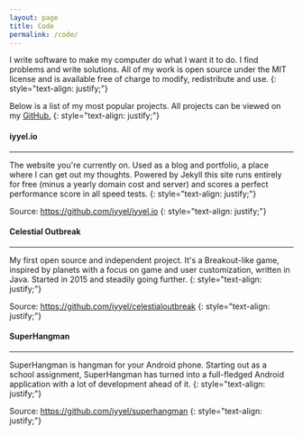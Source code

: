 ```yaml
---
layout: page
title: Code
permalink: /code/
---
```

I write software to make my computer do what I want it to do. I find problems and write solutions. 
All of my work is open source under the MIT license and is available free of charge to modify, redistribute and use.
{: style="text-align: justify;"}

Below is a list of my most popular projects. All projects can be viewed on my <a href="https://github.com/iyyel" target="_blank">GitHub.</a>
{: style="text-align: justify;"}
<br>

#### iyyel.io
<hr>
The website you're currently on. Used as a blog and portfolio, a place where I can get out my thoughts.
Powered by Jekyll this site runs entirely for free (minus a yearly domain cost and server) and scores a
perfect performance score in all speed tests.
{: style="text-align: justify;"}

Source: <a href="https://github.com/iyyel/iyyel.io" target="_blank">https://github.com/iyyel/iyyel.io</a>
{: style="text-align: justify;"}
<br>

#### Celestial Outbreak
<hr>
My first open source and independent project. It's a Breakout-like game, inspired by planets with a focus on
game and user customization, written in Java. Started in 2015 and steadily going further.
{: style="text-align: justify;"}

Source: <a href="https://github.com/iyyel/celestialoutbreak" target="_blank">https://github.com/iyyel/celestialoutbreak</a>
{: style="text-align: justify;"}
<br>

#### SuperHangman
<hr>
SuperHangman is hangman for your Android phone. Starting out as a school assignment, SuperHangman has
turned into a full-fledged Android application with a lot of development ahead of it.
{: style="text-align: justify;"}

Source: <a href="https://github.com/iyyel/SuperHangman" target="_blank">https://github.com/iyyel/superhangman</a>
{: style="text-align: justify;"}
